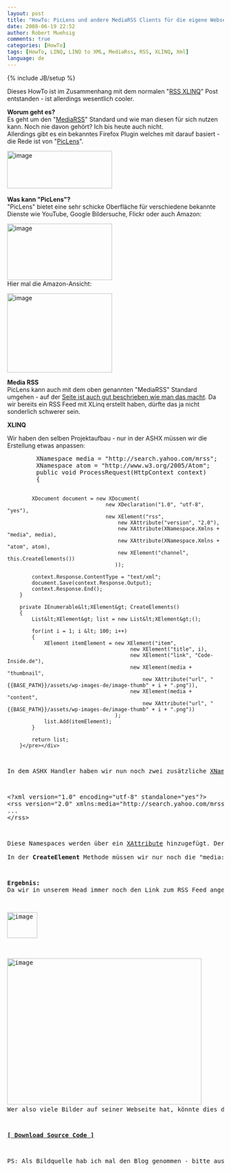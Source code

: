 ```yaml
---
layout: post
title: "HowTo: PicLens und andere MediaRSS Clients für die eigene Webseite nutzen (MediaRSS mit LINQ to XML erstellen)"
date: 2008-06-19 22:52
author: Robert Muehsig
comments: true
categories: [HowTo]
tags: [HowTo, LINQ, LINQ to XML, MediaRss, RSS, XLINQ, Xml]
language: de
---
```

{% include JB/setup %}
<p>Dieses HowTo ist im Zusammenhang mit dem normalen "<a href="{{BASE_PATH}}/2008/06/19/howto-rss-feeds-mit-linq-to-xml-erstellen-xlinq/">RSS XLINQ</a>" Post entstanden - ist allerdings wesentlich cooler.</p> <p><strong>Worum geht es?<br></strong>Es geht um den "<a href="http://en.wikipedia.org/wiki/Media_RSS">MediaRSS</a>" Standard und wie man diesen für sich nutzen kann. Noch nie davon gehört? Ich bis heute auch nicht.<br>Allerdings gibt es ein bekanntes Firefox Plugin welches mit darauf basiert - die Rede ist von "<a href="http://www.piclens.com/">PicLens</a>".</p> <p><a href="{{BASE_PATH}}/assets/wp-images-de/image466.png"><img style="border-right: 0px; border-top: 0px; border-left: 0px; border-bottom: 0px" height="87" alt="image" src="{{BASE_PATH}}/assets/wp-images-de/image-thumb445.png" width="244" border="0"></a>&nbsp;</p> <p><strong>Was kann "PicLens"?<br></strong>"PicLens" bietet eine sehr schicke Oberfläche für verschiedene bekannte Dienste wie YouTube, Google Bildersuche, Flickr oder auch Amazon:</p> <p><a href="{{BASE_PATH}}/assets/wp-images-de/image467.png"><img style="border-right: 0px; border-top: 0px; border-left: 0px; border-bottom: 0px" height="131" alt="image" src="{{BASE_PATH}}/assets/wp-images-de/image-thumb446.png" width="244" border="0"></a> <br>Hier mal die Amazon-Ansicht:</p> <p><a href="{{BASE_PATH}}/assets/wp-images-de/image468.png"><img style="border-right: 0px; border-top: 0px; border-left: 0px; border-bottom: 0px" height="184" alt="image" src="{{BASE_PATH}}/assets/wp-images-de/image-thumb447.png" width="244" border="0"></a> </p> <p><strong>Media RSS<br></strong>PicLens kann auch mit dem oben genannten "MediaRSS" Standard umgehen - auf der <a href="http://piclens.com/lite/webmasterguide.php">Seite ist auch gut beschrieben wie man das macht</a>. Da wir bereits ein RSS Feed mit XLinq erstellt haben, dürfte das ja nicht sonderlich schwerer sein.</p> <p><strong>XLINQ</strong></p> <p>Wir haben den selben Projektaufbau - nur in der ASHX müssen wir die Erstellung etwas anpassen:</p> <div class="wlWriterSmartContent" id="scid:812469c5-0cb0-4c63-8c15-c81123a09de7:8bd12e9a-8777-497b-8b4f-6468ea26fc9b" style="padding-right: 0px; display: inline; padding-left: 0px; float: none; padding-bottom: 0px; margin: 0px; padding-top: 0px"><pre name="code" class="c#">        XNamespace media = "http://search.yahoo.com/mrss";
        XNamespace atom = "http://www.w3.org/2005/Atom";
        public void ProcessRequest(HttpContext context)
        {
           

            XDocument document = new XDocument(
                                    new XDeclaration("1.0", "utf-8", "yes"),
                                    new XElement("rss",
                                        new XAttribute("version", "2.0"),
                                        new XAttribute(XNamespace.Xmlns + "media", media),
                                        new XAttribute(XNamespace.Xmlns + "atom", atom),
                                        new XElement("channel", this.CreateElements())
                                       ));

            context.Response.ContentType = "text/xml";
            document.Save(context.Response.Output);
            context.Response.End();
        }

        private IEnumerable&lt;XElement&gt; CreateElements()
        {
            List&lt;XElement&gt; list = new List&lt;XElement&gt;();

            for(int i = 1; i &lt; 100; i++)
            {
                XElement itemElement = new XElement("item",
                                            new XElement("title", i),
                                            new XElement("link", "Code-Inside.de"),
                                            new XElement(media + "thumbnail", 
                                                new XAttribute("url", "{{BASE_PATH}}/assets/wp-images-de/image-thumb" + i + ".png")),
                                            new XElement(media + "content",
                                                new XAttribute("url", "{{BASE_PATH}}/assets/wp-images-de/image-thumb" + i + ".png"))
                                       );
                list.Add(itemElement);
            }

            return list;
        }</pre></div>
<p>In dem ASHX Handler haben wir nun noch zwei zusätzliche <a href="http://msdn.microsoft.com/en-us/library/system.xml.linq.xnamespace.aspx">XNamespaces</a> deklariert. Diese sind (laut der Piclens Seite) notwendig um erstmal dieses XML zu erzeugen:</p>
<div class="wlWriterSmartContent" id="scid:812469c5-0cb0-4c63-8c15-c81123a09de7:3a887256-5386-4b19-9bf9-01932c870343" style="padding-right: 0px; display: inline; padding-left: 0px; float: none; padding-bottom: 0px; margin: 0px; padding-top: 0px"><pre name="code" class="c#">&lt;?xml version="1.0" encoding="utf-8" standalone="yes"?&gt;
&lt;rss version="2.0" xmlns:media="http://search.yahoo.com/mrss" xmlns:atom="http://www.w3.org/2005/Atom"&gt;
...
&lt;/rss&gt;</pre></div>
<p>Diese Namespaces werden über ein <a href="http://msdn.microsoft.com/en-us/library/system.xml.linq.xattribute.aspx">XAttribute</a> hinzugefügt. Der Syntax ist meiner Meinung nach etwas ungünstig - ein "new XNamespace" oder etwas ähnliches hatte nicht funktioniert. Auch ein "new <a href="http://msdn.microsoft.com/en-us/library/system.xml.linq.xelement.aspx">XElement</a>('xmlns:media','...')" wurde mit einer Exception belohnt - daher dieser Weg.<br><br>In der <strong>CreateElement</strong> Methode müssen wir nur noch die "media:thumbnail" + "media:content" erstellen und fertig sind wir. Zusätzlich könnte man noch die anderen Elemente des Standards einbauen - schaut einfach nochmal in den <a href="http://piclens.com/lite/webmasterguide.php">Guide</a>.</p>
<p><strong>Ergebnis:<br></strong>Da wir in unserem Head immer noch den Link zum RSS Feed angegeben haben, prüft PicLens automatisch ob man die Bilder auf der "Wall" anzeigen kann:</p>
<p><a href="{{BASE_PATH}}/assets/wp-images-de/image469.png"><img style="border-right: 0px; border-top: 0px; border-left: 0px; border-bottom: 0px" height="60" alt="image" src="{{BASE_PATH}}/assets/wp-images-de/image-thumb448.png" width="70" border="0"></a> </p>
<p><a href="{{BASE_PATH}}/assets/wp-images-de/image470.png"><img style="border-right: 0px; border-top: 0px; border-left: 0px; border-bottom: 0px" height="340" alt="image" src="{{BASE_PATH}}/assets/wp-images-de/image-thumb449.png" width="452" border="0"></a>&nbsp;<br>Wer also viele Bilder auf seiner Webseite hat, könnte dies doch leicht umsetzen - insbesondere da dies ein offener Standard (<a href="http://search.yahoo.com/mrss">Specification @ Yahoo</a>) ist und ich davon ausgehe, dass sowas noch häufiger eingesetzt wird. Ob nun PicLens als Client ist ja am Ende auch egal :)</p>
<p><strong><a href="{{BASE_PATH}}/assets/files/democode/mediarss/mediarss.zip">[ Download Source Code ]</a></strong></p>
<p>PS: Als Bildquelle hab ich mal den Blog genommen - bitte aus Trafficgründen nicht überstrapazieren ;)</p>
